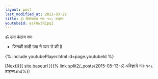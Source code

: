 ```yaml
---
layout: post
last_modified_at: 2021-03-29
title: ॐ विशोकाया नमः १०८ टाइम्स
youtubeId: esFUw3RIpqI
---
```

 
 
 ॐ उमा कंठाय नमः  
 
 -  जिनकी शादी उमा ने प्यार से की है 
 
  
 
  
 
 
 
 
 
 


{% include youtubePlayer.html id=page.youtubeId %}
 
[Next]({{ site.baseurl }}{% link  split2/_posts/2015-05-13-ॐ अविज्ञात्रे नमः १०८ टाइम्स.md%})
 
